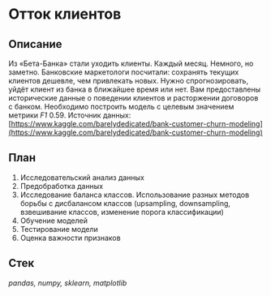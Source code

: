# Отток клиентов

## Описание
Из «Бета-Банка» стали уходить клиенты. Каждый месяц. Немного, но заметно. Банковские маркетологи посчитали: сохранять текущих клиентов дешевле, чем привлекать новых.
Нужно спрогнозировать, уйдёт клиент из банка в ближайшее время или нет. Вам предоставлены исторические данные о поведении клиентов и расторжении договоров с банком. 
Необходимо построить модель с целевым значением метрики *F1* 0.59.
Источник данных: [https://www.kaggle.com/barelydedicated/bank-customer-churn-modeling](https://www.kaggle.com/barelydedicated/bank-customer-churn-modeling)

## План
1. Исследовательский анализ данных
2. Предобработка данных
3. Исследование баланса классов. Использование разных методов борьбы с дисбалансом классов (upsampling, downsampling, взвешивание классов, изменение порога классификации)
4. Обучение моделей
5. Тестирование модели
6. Оценка важности признаков


## Стек
*pandas, numpy, sklearn, matplotlib*
